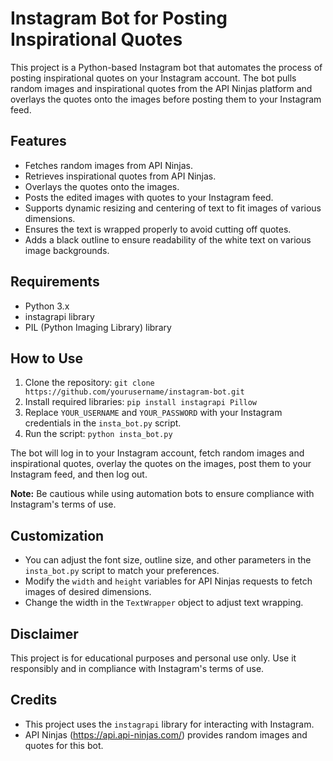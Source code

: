 # Instagram Bot for Posting Inspirational Quotes

This project is a Python-based Instagram bot that automates the process of posting inspirational quotes on your Instagram account. The bot pulls random images and inspirational quotes from the API Ninjas platform and overlays the quotes onto the images before posting them to your Instagram feed.

## Features

- Fetches random images from API Ninjas.
- Retrieves inspirational quotes from API Ninjas.
- Overlays the quotes onto the images.
- Posts the edited images with quotes to your Instagram feed.
- Supports dynamic resizing and centering of text to fit images of various dimensions.
- Ensures the text is wrapped properly to avoid cutting off quotes.
- Adds a black outline to ensure readability of the white text on various image backgrounds.

## Requirements

- Python 3.x
- instagrapi library
- PIL (Python Imaging Library) library

## How to Use

1. Clone the repository: `git clone https://github.com/yourusername/instagram-bot.git`
2. Install required libraries: `pip install instagrapi Pillow`
3. Replace `YOUR_USERNAME` and `YOUR_PASSWORD` with your Instagram credentials in the `insta_bot.py` script.
4. Run the script: `python insta_bot.py`

The bot will log in to your Instagram account, fetch random images and inspirational quotes, overlay the quotes on the images, post them to your Instagram feed, and then log out.

**Note:** Be cautious while using automation bots to ensure compliance with Instagram's terms of use.

## Customization

- You can adjust the font size, outline size, and other parameters in the `insta_bot.py` script to match your preferences.
- Modify the `width` and `height` variables for API Ninjas requests to fetch images of desired dimensions.
- Change the width in the `TextWrapper` object to adjust text wrapping.

## Disclaimer

This project is for educational purposes and personal use only. Use it responsibly and in compliance with Instagram's terms of use.

## Credits

- This project uses the `instagrapi` library for interacting with Instagram.
- API Ninjas (https://api.api-ninjas.com/) provides random images and quotes for this bot.

